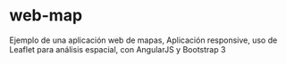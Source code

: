 # web-map
Ejemplo de una aplicación web de mapas,
Aplicación responsive,
uso de Leaflet para análisis espacial,
con AngularJS y Bootstrap 3
